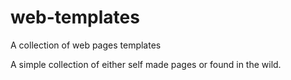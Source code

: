 # web-templates
A collection of web pages templates

A simple collection of either self made pages or found in the wild.